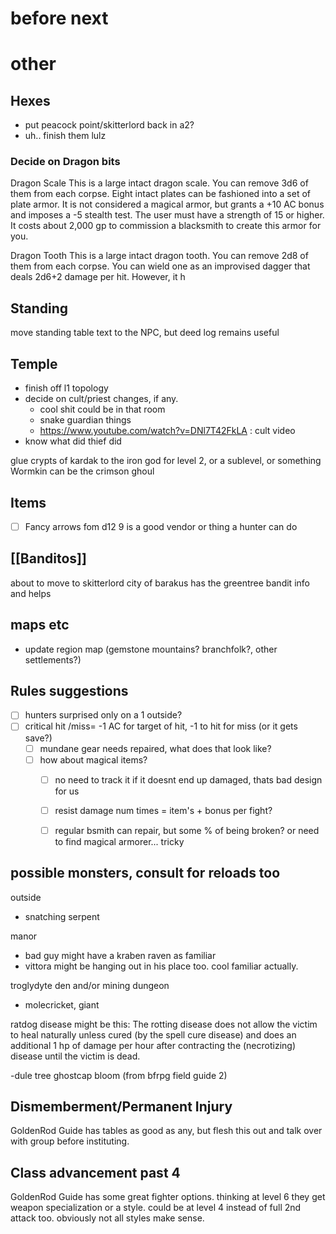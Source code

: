 # before next



# other

## Hexes
- put peacock point/skitterlord back in a2?
- uh.. finish them lulz

### Decide on Dragon bits
Dragon Scale This is a large intact dragon scale. You can remove 3d6 of them from each corpse. Eight intact plates can be fashioned into a set of plate armor. It is not considered a magical armor, but grants a +10 AC bonus and imposes a -5 stealth test. The user must have a strength of 15 or higher. It costs about 2,000 gp to commission a blacksmith to create this armor for you. 

Dragon Tooth This is a large intact dragon tooth. You can remove 2d8 of them from each corpse. You can wield one as an improvised dagger that deals 2d6+2 damage per hit. However, it h

## Standing
move standing table text to the NPC, but deed log remains useful

## Temple
- finish off l1 topology
- decide on cult/priest changes, if any. 
    - cool shit could be in that room
    - snake guardian things
    - https://www.youtube.com/watch?v=DNl7T42FkLA : cult video
- know what did thief did
  
glue crypts of kardak to the iron god for level 2, or a sublevel, or something
Wormkin can be the crimson ghoul 

## Items 
- [ ] Fancy arrows fom d12 9 is a good vendor or thing a hunter can do

## [[Banditos]]
about to move to skitterlord 
city of barakus has the greentree bandit info and helps

## maps etc
- update region map (gemstone mountains? branchfolk?, other settlements?)


## Rules suggestions

- [ ] hunters surprised only on a 1 outside?
- [ ] critical hit /miss= -1 AC for target  of hit, -1 to hit for miss (or it gets save?)
    - [ ] mundane gear needs repaired, what does that look like? 
    - [ ] how about magical items? 
        - [ ] no need to track it if it doesnt end up damaged, thats bad design for us
        - [ ] resist damage num times = item's + bonus  per fight? 
        - [ ] regular bsmith can repair, but some % of being broken? or need to find magical armorer... tricky


## possible monsters, consult for reloads too

outside
- snatching serpent


manor
  - bad guy might have a kraben raven as familiar
  - vittora might be hanging out in his place too. cool familiar actually.


troglydyte den and/or mining dungeon
  - molecricket, giant


ratdog disease might be this:
The rotting disease does not allow the victim to heal naturally unless cured (by the spell cure disease) and does an additional 1 hp of damage per hour after contracting the (necrotizing) disease until the victim is dead.

-dule tree
ghostcap bloom (from bfrpg field guide 2)

## Dismemberment/Permanent Injury
GoldenRod Guide has tables as good as any, but flesh this out and talk over with group before instituting.

## Class advancement past 4
GoldenRod Guide has some great fighter options. thinking at level 6 they get weapon specialization or a style. could be at level 4 instead of full 2nd attack too. obviously not all styles make sense.

